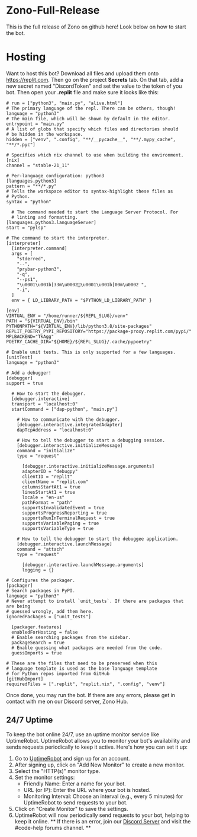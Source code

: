 # Zono-Full-Release
This is the full release of Zono on github here! Look below on how to start the bot.

# Hosting
Want to host this bot? Download all files and upload them onto https://replit.com. Then go on the project **Secrets** tab. On that tab, add a new secret named "DiscordToken" and set the value to the token of you bot. Then open your **.replit** file and make sure it looks like this:

```# The command that runs the program. Commented out because it is not run when the interpreter command is set
# run = ["python3", "main.py", "alive.html"]
# The primary language of the repl. There can be others, though!
language = "python3"
# The main file, which will be shown by default in the editor.
entrypoint = "main.py"
# A list of globs that specify which files and directories should
# be hidden in the workspace.
hidden = ["venv", ".config", "**/__pycache__", "**/.mypy_cache", "**/*.pyc"]

# Specifies which nix channel to use when building the environment.
[nix]
channel = "stable-21_11"

# Per-language configuration: python3
[languages.python3]
pattern = "**/*.py"
# Tells the workspace editor to syntax-highlight these files as
# Python.
syntax = "python"

  # The command needed to start the Language Server Protocol. For
  # linting and formatting.
[languages.python3.languageServer]
start = "pylsp"

# The command to start the interpreter.
[interpreter]
  [interpreter.command]
  args = [
    "stderred",
    "--",
    "prybar-python3",
    "-q",
    "--ps1",
    "\u0001\u001b[33m\u0002\u0001\u001b[00m\u0002 ",
    "-i",
  ]
  env = { LD_LIBRARY_PATH = "$PYTHON_LD_LIBRARY_PATH" }

[env]
VIRTUAL_ENV = "/home/runner/${REPL_SLUG}/venv"
PATH = "${VIRTUAL_ENV}/bin"
PYTHONPATH="${VIRTUAL_ENV}/lib/python3.8/site-packages"
REPLIT_POETRY_PYPI_REPOSITORY="https://package-proxy.replit.com/pypi/"
MPLBACKEND="TkAgg"
POETRY_CACHE_DIR="${HOME}/${REPL_SLUG}/.cache/pypoetry"

# Enable unit tests. This is only supported for a few languages.
[unitTest]
language = "python3"

# Add a debugger!
[debugger]
support = true

  # How to start the debugger.
  [debugger.interactive]
  transport = "localhost:0"
  startCommand = ["dap-python", "main.py"]

    # How to communicate with the debugger.
    [debugger.interactive.integratedAdapter]
    dapTcpAddress = "localhost:0"

    # How to tell the debugger to start a debugging session.
    [debugger.interactive.initializeMessage]
    command = "initialize"
    type = "request"

      [debugger.interactive.initializeMessage.arguments]
      adapterID = "debugpy"
      clientID = "replit"
      clientName = "replit.com"
      columnsStartAt1 = true
      linesStartAt1 = true
      locale = "en-us"
      pathFormat = "path"
      supportsInvalidatedEvent = true
      supportsProgressReporting = true
      supportsRunInTerminalRequest = true
      supportsVariablePaging = true
      supportsVariableType = true

    # How to tell the debugger to start the debuggee application.
    [debugger.interactive.launchMessage]
    command = "attach"
    type = "request"

      [debugger.interactive.launchMessage.arguments]
      logging = {}

# Configures the packager.
[packager]
# Search packages in PyPI.
language = "python3"
# Never attempt to install `unit_tests`. If there are packages that are being
# guessed wrongly, add them here.
ignoredPackages = ["unit_tests"]

  [packager.features]
  enabledForHosting = false
  # Enable searching packages from the sidebar.
  packageSearch = true
  # Enable guessing what packages are needed from the code.
  guessImports = true

# These are the files that need to be preserved when this 
# language template is used as the base language template
# for Python repos imported from GitHub
[gitHubImport]
requiredFiles = [".replit", "replit.nix", ".config", "venv"]
```

Once done, you may run the bot. If there are any errors, please get in contact with me on our Discord server, Zono Hub.


## 24/7 Uptime
To keep the bot online 24/7, use an uptime monitor service like UptimeRobot. UptimeRobot allows you to monitor your bot's availability and sends requests periodically to keep it active. Here's how you can set it up:

1. Go to [UptimeRobot](https://uptimerobot.com/) and sign up for an account.
2. After signing up, click on "Add New Monitor" to create a new monitor.
3. Select the "HTTP(s)" monitor type.
4. Set the monitor settings:
   - Friendly Name: Enter a name for your bot.
   - URL (or IP): Enter the URL where your bot is hosted.
   - Monitoring Interval: Choose an interval (e.g., every 5 minutes) for UptimeRobot to send requests to your bot.
5. Click on "Create Monitor" to save the settings.
6. UptimeRobot will now periodically send requests to your bot, helping to keep it online.
** If there is an error, join our [Discord Server](https://discord.gg/BJDVEwAnjv) and visit the #code-help forums channel. **
